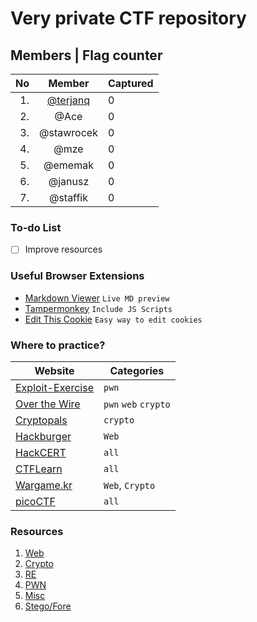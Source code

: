# Very private CTF repository


## Members | Flag counter
|No | Member | Captured
|--:|:------:|:--------------|
|1. |[@terjanq](http://github.com/terjanq)| 0 |
|2. |@Ace  | 0 |
|3. |@stawrocek | 0 |
|4. |@mze | 0 |
|5. |@ememak | 0 |
|6. |@janusz | 0 |
|7. |@staffik | 0 |


### To-do List
- [ ] Improve resources 


### Useful Browser Extensions
- [Markdown Viewer](https://chrome.google.com/webstore/detail/markdown-viewer/ckkdlimhmcjmikdlpkmbgfkaikojcbjk) `Live MD preview`
- [Tampermonkey](http://tampermonkey.net/) `Include JS Scripts`
- [Edit This Cookie](https://chrome.google.com/webstore/detail/editthiscookie/fngmhnnpilhplaeedifhccceomclgfbg) `Easy way to edit cookies`


### Where to practice?
| Website | Categories |
| ------- | ---------- |
| [Exploit-Exercise](https://exploit-exercises.com/protostar/) | `pwn`
| [Over the Wire](http://overthewire.org/wargames/) 	| `pwn` `web` `crypto`
| [Cryptopals](https://cryptopals.com/) | `crypto`
| [Hackburger](https://hackburger.ee/challenge/) | `Web`
| [HackCERT](https://hack.cert.pl/) | `all`
| [CTFLearn](https://ctflearn.com/) | `all`
| [Wargame.kr](http://wargame.kr/) | `Web`, `Crypto`
| [picoCTF](https://picoctf.com/) | `all`

### Resources
1. [Web](./WEB.md)
2. [Crypto](./CRYPTO.md)
3. [RE](./RE.md)
4. [PWN](./PWN.md)
5. [Misc](./MISC.md)
6. [Stego/Fore](./STEGO.md)
